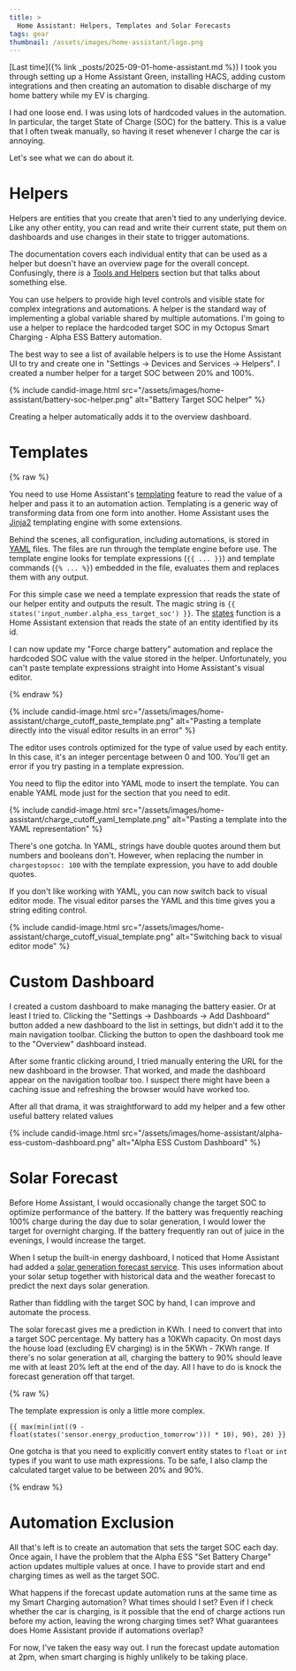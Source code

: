 ```yaml
---
title: >
  Home Assistant: Helpers, Templates and Solar Forecasts
tags: gear
thumbnail: /assets/images/home-assistant/logo.png
---
```


[Last time]({% link _posts/2025-09-01-home-assistant.md %}) I took you through setting up a Home Assistant Green, installing HACS, adding custom integrations and then creating an automation to disable discharge of my home battery while my EV is charging.

I had one loose end. I was using lots of hardcoded values in the automation. In particular, the target State of Charge (SOC) for the battery. This is a value that I often tweak manually, so having it reset whenever I charge the car is annoying. 

Let's see what we can do about it.

# Helpers

Helpers are entities that you create that aren't tied to any underlying device. Like any other entity, you can read and write their current state, put them on dashboards and use changes in their state to trigger automations. 

The documentation covers each individual entity that can be used as a helper but doesn't have an overview page for the overall concept. Confusingly, there *is* a [Tools and Helpers](https://www.home-assistant.io/docs/tools/) section but that talks about something else.

You can use helpers to provide high level controls and visible state for complex integrations and automations. A helper is the standard way of implementing a global variable shared by multiple automations. I'm going to use a helper to replace the hardcoded target SOC in my Octopus Smart Charging - Alpha ESS Battery automation. 

The best way to see a list of available helpers is to use the Home Assistant UI to try and create one in "Settings -> Devices and Services -> Helpers". I created a number helper for a target SOC between 20% and 100%. 

{% include candid-image.html src="/assets/images/home-assistant/battery-soc-helper.png" alt="Battery Target SOC helper" %}

Creating a helper automatically adds it to the overview dashboard.

# Templates

{% raw %}

You need to use Home Assistant's [templating](https://www.home-assistant.io/docs/configuration/templating/) feature to read the value of a helper and pass it to an automation action. Templating is a generic way of transforming data from one form into another. Home Assistant uses the [Jinja2](https://palletsprojects.com/p/jinja) templating engine with some extensions. 

Behind the scenes, all configuration, including automations, is stored in [YAML](https://www.home-assistant.io/docs/configuration/yaml/) files. The files are run through the template engine before use. The template engine looks for template expressions (`{{ ... }}`) and template commands (`{% ... %}`) embedded in the file, evaluates them and replaces them with any output.

For this simple case we need a template expression that reads the state of our helper entity and outputs the result. The magic string is `{{ states('input_number.alpha_ess_target_soc') }}`. The [states](https://www.home-assistant.io/docs/configuration/templating/#states) function is a Home Assistant extension that reads the state of an entity identified by its id.

I can now update my "Force charge battery" automation and replace the hardcoded SOC value with the value stored in the helper. Unfortunately, you can't paste template expressions straight into Home Assistant's visual editor.

{% endraw %}

{% include candid-image.html src="/assets/images/home-assistant/charge_cutoff_paste_template.png" alt="Pasting a template directly into the visual editor results in an error" %}

The editor uses controls optimized for the type of value used by each entity. In this case, it's an integer percentage between 0 and 100. You'll get an error if you try pasting in a template expression.

You need to flip the editor into YAML mode to insert the template. You can enable YAML mode just for the section that you need to edit.

{% include candid-image.html src="/assets/images/home-assistant/charge_cutoff_yaml_template.png" alt="Pasting a template into the YAML representation" %}

There's one gotcha. In YAML, strings have double quotes around them but numbers and booleans don't. However, when replacing the number in `chargestopsoc: 100` with the template expression, you have to add double quotes.

If you don't like working with YAML, you can now switch back to visual editor mode. The visual editor parses the YAML and this time gives you a string editing control.

{% include candid-image.html src="/assets/images/home-assistant/charge_cutoff_visual_template.png" alt="Switching back to visual editor mode" %}

# Custom Dashboard

I created a custom dashboard to make managing the battery easier. Or at least I tried to. Clicking the "Settings -> Dashboards -> Add Dashboard" button added a new dashboard to the list in settings, but didn't add it to the main navigation toolbar. Clicking the button to open the dashboard took me to the "Overview" dashboard instead.

After some frantic clicking around, I tried manually entering the URL for the new dashboard in the browser. That worked, and made the dashboard appear on the navigation toolbar too. I suspect there might have been a caching issue and refreshing the browser would have worked too. 

After all that drama, it was straightforward to add my helper and a few other useful battery related values

{% include candid-image.html src="/assets/images/home-assistant/alpha-ess-custom-dashboard.png" alt="Alpha ESS Custom Dashboard" %}

# Solar Forecast

Before Home Assistant, I would occasionally change the target SOC to optimize performance of the battery. If the battery was frequently reaching 100% charge during the day due to solar generation, I would lower the target for overnight charging. If the battery frequently ran out of juice in the evenings, I would increase the target. 

When I setup the built-in energy dashboard, I noticed that Home Assistant had added a [solar generation forecast service](https://www.home-assistant.io/integrations/forecast_solar/). This uses information about your solar setup together with historical data and the weather forecast to predict the next days solar generation. 

Rather than fiddling with the target SOC by hand, I can improve and automate the process. 

The solar forecast gives me a prediction in KWh. I need to convert that into a target SOC percentage. My battery has a 10KWh capacity. On most days the house load (excluding EV charging) is in the 5KWh - 7KWh range. If there's no solar generation at all, charging the battery to 90% should leave me with at least 20% left at the end of the day. All I have to do is knock the forecast generation off that target.

{% raw %}

The template expression is only a little more complex.

```jinja
{{ max(min(int((9 - float(states('sensor.energy_production_tomorrow'))) * 10), 90), 20) }}
```

One gotcha is that you need to explicitly convert entity states to `float` or `int` types if you want to use math expressions. To be safe, I also clamp the calculated target value to be between 20% and 90%. 

{% endraw %}

# Automation Exclusion

All that's left is to create an automation that sets the target SOC each day. Once again, I have the problem that the Alpha ESS "Set Battery Charge" action updates multiple values at once. I have to provide start and end charging times as well as the target SOC.

What happens if the forecast update automation runs at the same time as my Smart Charging automation? What times should I set? Even if I check whether the car is charging, is it possible that the end of charge actions run before my action, leaving the wrong charging times set? What guarantees does Home Assistant provide if automations overlap?

For now, I've taken the easy way out. I run the forecast update automation at 2pm, when smart charging is highly unlikely to be taking place.


